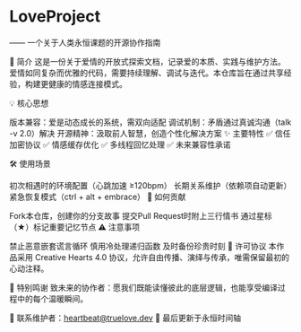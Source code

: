 # LoveProject
—— 一个关于人类永恒课题的开源协作指南

📖 简介
这是一份关于爱情的开放式探索文档，记录爱的本质、实践与维护方法。爱情如同复杂而优雅的代码，需要持续理解、调试与迭代。本仓库旨在通过共享经验，构建更健康的情感连接模式。

💡 核心思想

版本兼容：爱是动态成长的系统，需双向适配
调试机制：矛盾通过真诚沟通（talk -v 2.0）解决
开源精神：汲取前人智慧，创造个性化解决方案
✨ 主要特性
✅ 信任加密协议
✅ 情感缓存优化
✅ 多线程回忆处理
✅ 未来兼容性承诺

🛠️ 使用场景

初次相遇时的环境配置（心跳加速 ≥120bpm）
长期关系维护（依赖项自动更新）
紧急恢复模式（ctrl + alt + embrace）
🤝 如何贡献

Fork本仓库，创建你的分支故事
提交Pull Request时附上三行情书
通过星标（★）标记重要记忆节点
⚠️ 注意事项

禁止恶意嵌套谎言循环
慎用冷处理递归函数
及时备份珍贵时刻
📜 许可协议
本作品采用 Creative Hearts 4.0 协议，允许自由传播、演绎与传承，唯需保留最初的心动注释。

🌹 特别鸣谢
致未来的协作者：愿我们既能读懂彼此的底层逻辑，也能享受编译过程中的每个温暖瞬间。

📮 联系维护者：heartbeat@truelove.dev
🔄 最后更新于永恒时间轴